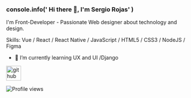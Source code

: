 ### console.info(' Hi there 👋, I'm Sergio Rojas' )

I'm Front-Developer  - Passionate Web designer about technology and design.

Skills: Vue / React / React Native / JavaScript / HTML5 / CSS3 / NodeJS / Figma  

- 🌱 I’m currently learning UX and UI /Django 


[<img src='https://cdn.jsdelivr.net/npm/simple-icons@3.0.1/icons/github.svg' alt='github' height='40'>](https://github.com/Sarl23)  

![Profile views](https://gpvc.arturio.dev/Sarl23)  

